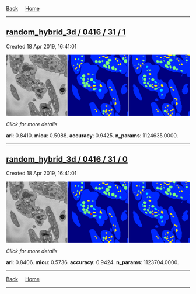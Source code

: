 
[Back](..)&nbsp;&nbsp;&nbsp;&nbsp;&nbsp;[Home](https://leapmanlab.github.io/snapshots)

---

<div class="summary"><a href="1"><h2>random_hybrid_3d / 0416 / 31 / 1</h2></a><p>Created 18 Apr 2019, 16:41:01
</p><a href="1"><img src="1/media/summary.png" align="center"></a><p>
<i>Click for more details</i>
</p></div>

**ari**: 0.8410. **miou**: 0.5088. **accuracy**: 0.9425. **n_params**: 1124635.0000. 

---

<div class="summary"><a href="0"><h2>random_hybrid_3d / 0416 / 31 / 0</h2></a><p>Created 18 Apr 2019, 16:41:01
</p><a href="0"><img src="0/media/summary.png" align="center"></a><p>
<i>Click for more details</i>
</p></div>

**ari**: 0.8406. **miou**: 0.5736. **accuracy**: 0.9424. **n_params**: 1123704.0000. 

---

[Back](..)&nbsp;&nbsp;&nbsp;&nbsp;&nbsp;[Home](https://leapmanlab.github.io/snapshots)

---